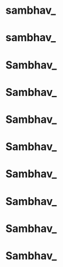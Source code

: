 # sambhav_
# sambhav_
# Sambhav_
# Sambhav_
# Sambhav_
# Sambhav_
# Sambhav_
# Sambhav_
# Sambhav_
# Sambhav_
